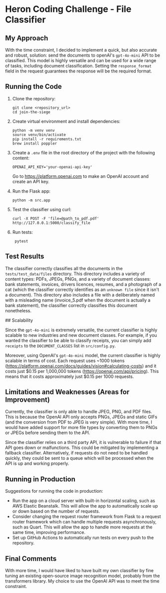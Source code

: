 # Heron Coding Challenge - File Classifier

## My Approach

With the time constraint, I decided to implement a quick, but also accurate and robust, solution: send the documents to openAI's `gpt-4o-mini` API to be classified. This model is highly versatile and can be used for a wide range of tasks, including document classification. Setting the `response_format` field in the request guarantees the response will be the required format.

## Running the Code

1. Clone the repository:
    ```shell
    git clone <repository_url>
    cd join-the-siege
    ```

2. Create virtual environment and install dependencies:
    ```shell
    python -m venv venv
    source venv/bin/activate
    pip install -r requirements.txt
    brew install poppler
    ```

3. Create a `.env` file in the root directory of the project with the following content:
    ```shell
    OPENAI_API_KEY='your-openai-api-key'
    ```
    Go to https://platform.openai.com to make an OpenAI account and create an API key.

4. Run the Flask app:
    ```shell
    python -m src.app
    ```

5. Test the classifier using curl:
    ```shell
    curl -X POST -F 'file=@path_to_pdf.pdf' http://127.0.0.1:5000/classify_file
    ```

6. Run tests:
   ```shell
    pytest
    ```

## Test Results

The classifier correctly classifies all the documents in the `tests/test_data/files` directory. This directory includes a variety of content types: PDFs, JPEGs, PNGs, and a variety of document classes: bank statements, invoices, drivers licences, resumes, and a photograph of a cat (which the classifier correctly identifies as an `unknown file` since it isn't a document). This directory also includes a file with a deliberately named with a misleading name (invoice_5.pdf when the document is actually a bank statement), the classifier correctly classifies this document nonetheless.

## Scalability

Since the `gpt-4o-mini` is extremely versatile, the current classifier is highly scalable to new industries and new document classes. For example, if you wanted the classifier to be able to classify receipts, you can simply add `receipts` to the `DOCUMENT_CLASSES` list in `src/config.py`.

Moreover, using OpenAI's `gpt-4o-mini` model, the current classifier is highly scalable in terms of cost. Each request uses ~1000 tokens (https://platform.openai.com/docs/guides/vision#calculating-costs) and it costs just $0.15 per 1,000,000 tokens (https://openai.com/api/pricing). This means that it costs approximately just $0.15 per 1000 requests.

## Limitations and Weaknesses (Areas for Improvement)

Currently, the classifier is only able to handle JPEG, PNG, and PDF files. This is because the OpenAI API only accepts PNGs, JPEGs and static GIFs (and the conversion from PDF to JPEG is very simple). With more time, I would have added support for more file types by converting them to PNGs or JPEGs before sending them to the API.

Since the classifier relies on a third party API, it is vulnerable to failure if that API goes down or malfunctions. This could be mitigated by implementing a fallback classifier. Alternatively, if requests do not need to be handled quickly, they could be sent to a queue which will be processed when the API is up and working properly.

## Running in Production

Suggestions for running the code in production:

- Run the app on a cloud server with built-in horizontal scaling, such as AWS Elastic Beanstalk. This will allow the app to automatically scale up or down based on the number of requests.
- Consider changing the request router framework from Flask to a request router framework which can handle multiple requests asynchronously, such as Quart. This will allow the app to handle more requests at the same time, improving performance.
- Set up GitHub Actions to automatically run tests on every push to the repository.

## Final Comments

With more time, I would have liked to have built my own classifier by fine tuning an existing open-source image recognition model, probably from the transformers library. My choice to use the OpenAI API was to meet the time constraint.